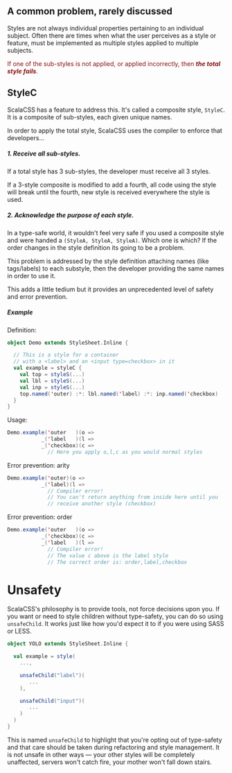 ## A common problem, rarely discussed

Styles are not always individual properties pertaining to an individual subject.
Often there are times when what the user perceives as a style or feature,
must be implemented as multiple styles applied to multiple subjects.

<p style="color:#811">
If one of the sub-styles is not applied, or applied incorrectly,
then <em><strong>the total style fails</strong></em>.
</p>

## StyleC

ScalaCSS has a feature to address this.
It's called a composite style, `StyleC`.
It is a composite of sub-styles, each given unique names.

In order to apply the total style, ScalaCSS uses the compiler to enforce
that developers…

##### 1. Receive all sub-styles.

If a total style has 3 sub-styles, the developer must receive all 3 styles.

If a 3-style composite is modified to add a fourth, all code using the style
will break until the fourth, new style is received everywhere the style is used.

##### 2. Acknowledge the purpose of each style.

In a type-safe world, it wouldn't feel very safe if you used a composite style
and were handed a `(StyleA, StyleA, StyleA)`.
Which one is which? If the order changes in the style definition its going to be
a problem.

This problem is addressed by the style definition attaching names
(like tags/labels) to each substyle, then the developer providing the same names
in order to use it.

This adds a little tedium but it provides an unprecedented level of safety and
error prevention.

##### Example

Definition:
```scala
object Demo extends StyleSheet.Inline {

  // This is a style for a container
  // with a <label> and an <input type=checkbox> in it
  val example = styleC {
    val top = styleS(...)
    val lbl = styleS(...)
    val inp = styleS(...)
    top.named('outer) :*: lbl.named('label) :*: inp.named('checkbox)
  }
}
```

Usage:
```scala
Demo.example('outer   )(o =>
           _('label   )(l =>
           _('checkbox)(c =>
             // Here you apply o,l,c as you would normal styles
```

Error prevention: arity
```scala
Demo.example('outer)(o =>
           _('label)(l =>
             // Compiler error!
             // You can't return anything from inside here until you
             // receive another style (checkbox)
```

Error prevention: order
```scala
Demo.example('outer   )(o =>
           _('checkbox)(c =>
           _('label   )(l =>
             // Compiler error!
             // The value c above is the label style
             // The correct order is: order,label,checkbox
```

# Unsafety

ScalaCSS's philosophy is to provide tools, not force decisions upon you.
If you want or need to style children without type-safety, you can do so
using `unsafeChild`. It works just like how you'd expect it to if you were
using SASS or LESS.

```scala
object YOLO extends StyleSheet.Inline {

  val example = style(
    ...,

    unsafeChild("label")(
       ...
    ),

    unsafeChild("input")(
       ...
    )
  )
}
```

This is named `unsafeChild` to highlight that you're opting out of type-safety
and that care should be taken during refactoring and style management.
It is not unsafe in other ways — your other styles will be completely
unaffected, servers won't catch fire, your mother won't fall down stairs.
